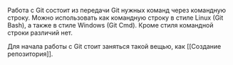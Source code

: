 Работа с Git состоит из передачи Git нужных команд через командную строку. Можно использовать как командную строку в стиле Linux (Git Bash), а также в стиле Windows (Git Cmd). Кроме стиля командной строки различий нет.

Для начала работы с Git стоит заняться такой вещью, как [[Создание репозитория]].



